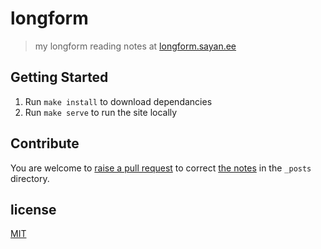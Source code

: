 # longform

> my longform reading notes at [longform.sayan.ee](https://longform.sayan.ee)

## Getting Started

1. Run `make install` to download dependancies
1. Run `make serve` to run the site locally

## Contribute

You are welcome to [raise a pull request](https://help.github.com/articles/using-pull-requests/) to correct [the notes](/_posts) in the `_posts` directory.

## license

[MIT](/LICENSE)

